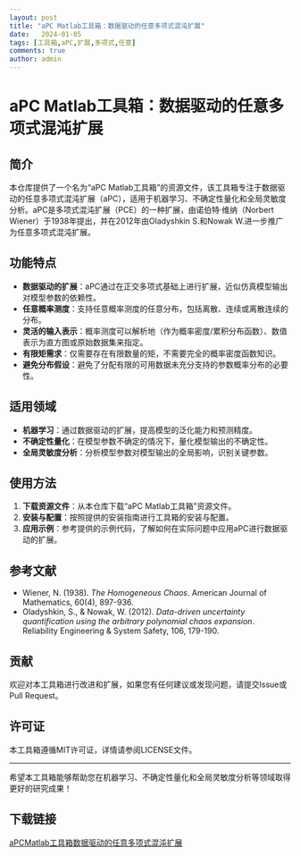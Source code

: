 ```yaml
---
layout: post
title: "aPC Matlab工具箱：数据驱动的任意多项式混沌扩展"
date:   2024-01-05
tags: [工具箱,aPC,扩展,多项式,任意]
comments: true
author: admin
---
```

# aPC Matlab工具箱：数据驱动的任意多项式混沌扩展

## 简介

本仓库提供了一个名为“aPC Matlab工具箱”的资源文件，该工具箱专注于数据驱动的任意多项式混沌扩展（aPC），适用于机器学习、不确定性量化和全局灵敏度分析。aPC是多项式混沌扩展（PCE）的一种扩展，由诺伯特·维纳（Norbert Wiener）于1938年提出，并在2012年由Oladyshkin S.和Nowak W.进一步推广为任意多项式混沌扩展。

## 功能特点

- **数据驱动的扩展**：aPC通过在正交多项式基础上进行扩展，近似仿真模型输出对模型参数的依赖性。
- **任意概率测度**：支持任意概率测度的任意分布，包括离散、连续或离散连续的分布。
- **灵活的输入表示**：概率测度可以解析地（作为概率密度/累积分布函数）、数值表示为直方图或原始数据集来指定。
- **有限矩需求**：仅需要存在有限数量的矩，不需要完全的概率密度函数知识。
- **避免分布假设**：避免了分配有限的可用数据未充分支持的参数概率分布的必要性。

## 适用领域

- **机器学习**：通过数据驱动的扩展，提高模型的泛化能力和预测精度。
- **不确定性量化**：在模型参数不确定的情况下，量化模型输出的不确定性。
- **全局灵敏度分析**：分析模型参数对模型输出的全局影响，识别关键参数。

## 使用方法

1. **下载资源文件**：从本仓库下载“aPC Matlab工具箱”资源文件。
2. **安装与配置**：按照提供的安装指南进行工具箱的安装与配置。
3. **应用示例**：参考提供的示例代码，了解如何在实际问题中应用aPC进行数据驱动的扩展。

## 参考文献

- Wiener, N. (1938). *The Homogeneous Chaos*. American Journal of Mathematics, 60(4), 897-936.
- Oladyshkin, S., & Nowak, W. (2012). *Data-driven uncertainty quantification using the arbitrary polynomial chaos expansion*. Reliability Engineering & System Safety, 106, 179-190.

## 贡献

欢迎对本工具箱进行改进和扩展，如果您有任何建议或发现问题，请提交Issue或Pull Request。

## 许可证

本工具箱遵循MIT许可证，详情请参阅LICENSE文件。

---

希望本工具箱能够帮助您在机器学习、不确定性量化和全局灵敏度分析等领域取得更好的研究成果！

## 下载链接

[aPCMatlab工具箱数据驱动的任意多项式混沌扩展](https://pan.quark.cn/s/8e80001f5d2d)